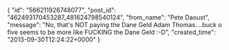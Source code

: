  {
   "id": "566211926748077",
   "post_id": "462493170453287_481624798540124",
   "from_name": "Pete Daoust",
   "message": "No, that's NOT paying the Dane Geld Adam Thomas....buck o five seems to be more like FUCKING the Dane Geld :-D",
   "created_time": "2013-09-30T12:24:22+0000"
 }
